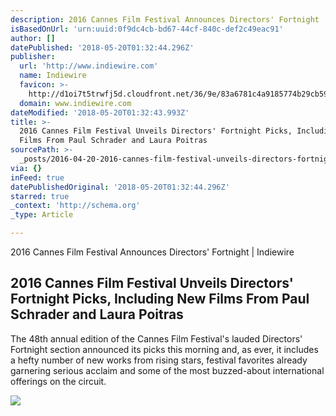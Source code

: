 ```yaml
---
description: 2016 Cannes Film Festival Announces Directors' Fortnight | Indiewire
isBasedOnUrl: 'urn:uuid:0f9dc4cb-bd67-44cf-840c-def2c49eac91'
author: []
datePublished: '2018-05-20T01:32:44.296Z'
publisher:
  url: 'http://www.indiewire.com'
  name: Indiewire
  favicon: >-
    http://d1oi7t5trwfj5d.cloudfront.net/36/9e/83a6781c4a9185774b29cb59594b/favicon.ico
  domain: www.indiewire.com
dateModified: '2018-05-20T01:32:43.993Z'
title: >-
  2016 Cannes Film Festival Unveils Directors' Fortnight Picks, Including New
  Films From Paul Schrader and Laura Poitras
sourcePath: >-
  _posts/2016-04-20-2016-cannes-film-festival-unveils-directors-fortnight-picks.md
via: {}
inFeed: true
datePublishedOriginal: '2018-05-20T01:32:44.296Z'
starred: true
_context: 'http://schema.org'
_type: Article

---
```

2016 Cannes Film Festival Announces Directors' Fortnight | Indiewire

<article style=""><h1>2016 Cannes Film Festival Unveils Directors' Fortnight Picks, Including New Films From Paul Schrader and Laura Poitras</h1><p>The 48th annual edition of the Cannes Film Festival's lauded Directors' Fortnight section announced its picks this morning and, as ever, it includes a hefty number of new works from rising stars, festival favorites already garnering serious acclaim and some of the most buzzed-about international offerings on the circuit.</p><img src="http://cdn.indiewire.psdops.com/dims4/INDIEWIRE/b6b4656/2147483647/resize/1024x633%3E/quality/90/?url=http%3A%2F%2Fdl9fvu4r30qs1.cloudfront.net%2F71%2F9a%2F85ba68e245b7bb2daf110f484a57%2Fgael-garcia-bernal-nerdua-pablo-larrain.jpg" /></article>